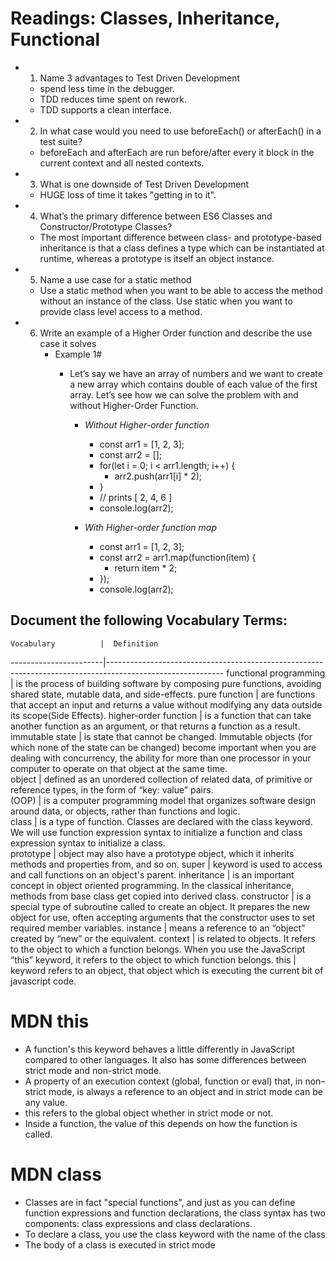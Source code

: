 
# Readings: Classes, Inheritance, Functional 

- 1. Name 3 advantages to Test Driven Development
   -  spend less time in the debugger.
   - TDD reduces time spent on rework.
   - TDD supports a clean interface.

- 2. In what case would you need to use beforeEach() or afterEach() in a test suite?
   - beforeEach and afterEach are run before/after every it block in the current context and all nested contexts.

- 3. What is one downside of Test Driven Development
   - HUGE loss of time it takes "getting in to it".
   
- 4. What’s the primary difference between ES6 Classes and Constructor/Prototype Classes?
   - The most important difference between class- and prototype-based inheritance is that a class defines a type which can be instantiated at runtime, whereas a prototype is itself an object instance. 

- 5. Name a use case for a static method
   - Use a static method when you want to be able to access the method without an instance of the class. Use static when you want to provide class level access to a method.

- 6. Write an example of a Higher Order function and describe the use case it solves
     - Example 1#
       - Let’s say we have an array of numbers and we want to create a new array which contains double of each value of the first array. Let’s see how we can solve the problem with and without Higher-Order Function.

         - *Without Higher-order function*
              - const arr1 = [1, 2, 3];
              - const arr2 = [];
              - for(let i = 0; i < arr1.length; i++) {
                  - arr2.push(arr1[i] * 2);
              - }
              - // prints [ 2, 4, 6 ]
              - console.log(arr2);

         - *With Higher-order function map*
              - const arr1 = [1, 2, 3];
              - const arr2 = arr1.map(function(item) {
                  - return item * 2;
              - });
              - console.log(arr2); 


## Document the following Vocabulary Terms:

    Vocabulary          |  Definition
 -----------------------|-----------------------------------------------------------------------------------------------------------
 functional programming | is the process of building software by composing pure functions, avoiding shared state, mutable data, and                                side-effects.
  pure function         | are functions that accept an input and returns a value without modifying any data outside its scope(Side Effects). 
  higher-order function | is a function that can take another function as an argument, or that returns a function as a result.
  immutable state       | is state that cannot be changed. Immutable objects (for which none of the state can be changed) become important when you are dealing with concurrency, the ability for more than one processor in your computer to operate on that object at the same time.                
  object                | defined as an unordered collection of related data, of primitive or reference types, in the form of “key: value” pairs.                          
  (OOP)                 | is a computer programming model that organizes software design around data, or objects, rather than functions and logic.                    
  class                 |  is a type of function. Classes are declared with the class keyword. We will use function expression syntax to initialize a function and class expression syntax to initialize a class.  
  prototype             | object may also have a prototype object, which it inherits methods and properties from, and so on. 
  super                 | keyword is used to access and call functions on an object's parent.
  inheritance           | is an important concept in object oriented programming. In the classical inheritance, methods from base class get copied into derived class. 
  constructor           | is a special type of subroutine called to create an object. It prepares the new object for use, often accepting arguments that the constructor uses to set required member variables.
  instance              | means a reference to an “object” created by “new” or the equivalent.
  context               | is related to objects. It refers to the object to which a function belongs. When you use the JavaScript “this” keyword, it refers to the object to which function belongs.
  this                  |  keyword refers to an object, that object which is executing the current bit of javascript code.
  

# MDN this
   - A function's this keyword behaves a little differently in JavaScript compared to other languages. It also has some differences between strict mode and non-strict mode.
   - A property of an execution context (global, function or eval) that, in non–strict mode, is always a reference to an object and in strict mode can be any value.
   - this refers to the global object whether in strict mode or not.
   - Inside a function, the value of this depends on how the function is called.

# MDN class
  - Classes are in fact "special functions", and just as you can define function expressions and function declarations, the class syntax has two components: class expressions and class declarations.
  - To declare a class, you use the class keyword with the name of the class 
  - The body of a class is executed in strict mode
  
